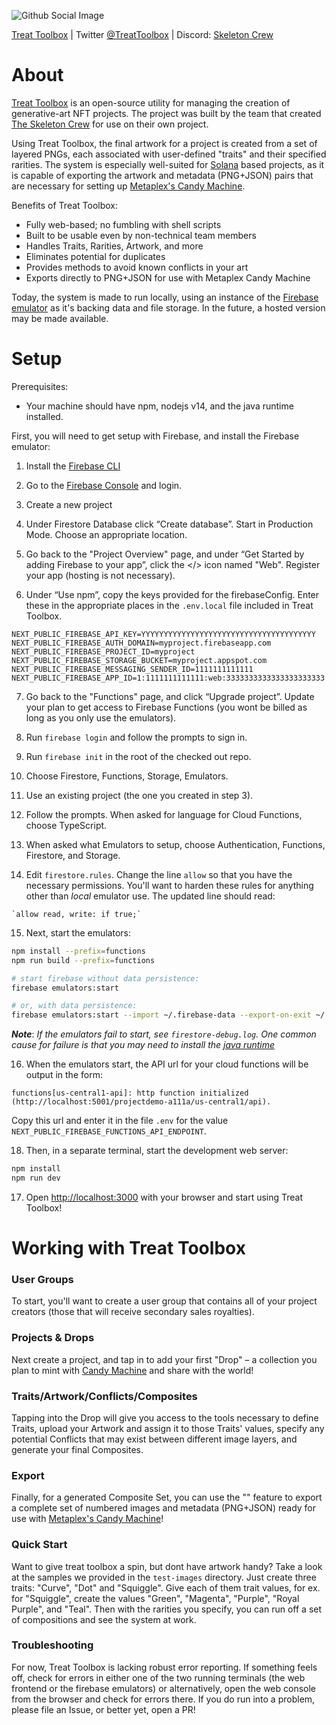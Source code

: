 ![Github Social Image](https://user-images.githubusercontent.com/89373652/137255583-80d58aae-cc14-413e-bf80-2b619673fde2.png)

[Treat Toolbox](https://treattoolbox.com) | Twitter [@TreatToolbox](https://twitter.com/TreatToolbox) | Discord: [Skeleton Crew](https://discord.gg/skeletoncrewrip)

# About

[Treat Toolbox](https://treattoolbox.com) is an open-source utility for managing the creation of generative-art NFT projects. The project was built by the team that created [The Skeleton Crew](https://skeletoncrew.rip) for use on their own project.

Using Treat Toolbox, the final artwork for a project is created from a set of layered PNGs, each associated with user-defined "traits" and their specified rarities. The system is especially well-suited for [Solana](https://solana.com) based projects, as it is capable of exporting the artwork and metadata (PNG+JSON) pairs that are necessary for setting up [Metaplex's Candy Machine](https://github.com/metaplex-foundation/metaplex).

Benefits of Treat Toolbox:

- Fully web-based; no fumbling with shell scripts
- Built to be usable even by non-technical team members
- Handles Traits, Rarities, Artwork, and more
- Eliminates potential for duplicates
- Provides methods to avoid known conflicts in your art
- Exports directly to PNG+JSON for use with Metaplex Candy Machine

Today, the system is made to run locally, using an instance of the [Firebase emulator](https://firebase.google.com/docs/emulator-suite) as it's backing data and file storage. In the future, a hosted version may be made available.

# Setup

Prerequisites:

- Your machine should have npm, nodejs v14, and the java runtime installed.

First, you will need to get setup with Firebase, and install the Firebase emulator:

1. Install the [Firebase CLI](https://firebase.google.com/docs/cli)

2. Go to the [Firebase Console](https://console.firebase.google.com) and login.

3. Create a new project

4. Under Firestore Database click “Create database”. Start in Production Mode. Choose an appropriate location.

5. Go back to the "Project Overview" page, and under “Get Started by adding Firebase to your app”, click the </> icon named "Web". Register your app (hosting is not necessary).

6. Under “Use npm”, copy the keys provided for the firebaseConfig. Enter these in the appropriate places in the `.env.local` file included in Treat Toolbox.

```
NEXT_PUBLIC_FIREBASE_API_KEY=YYYYYYYYYYYYYYYYYYYYYYYYYYYYYYYYYYYYYYY
NEXT_PUBLIC_FIREBASE_AUTH_DOMAIN=myproject.firebaseapp.com
NEXT_PUBLIC_FIREBASE_PROJECT_ID=myproject
NEXT_PUBLIC_FIREBASE_STORAGE_BUCKET=myproject.appspot.com
NEXT_PUBLIC_FIREBASE_MESSAGING_SENDER_ID=1111111111111
NEXT_PUBLIC_FIREBASE_APP_ID=1:1111111111111:web:3333333333333333333333
```

7. Go back to the "Functions" page, and click “Upgrade project”. Update your plan to get access to Firebase Functions (you wont be billed as long as you only use the emulators).

8. Run `firebase login` and follow the prompts to sign in.

9. Run `firebase init` in the root of the checked out repo.

10. Choose Firestore, Functions, Storage, Emulators.

11. Use an existing project (the one you created in step 3).

12. Follow the prompts. When asked for language for Cloud Functions, choose TypeScript.

13. When asked what Emulators to setup, choose Authentication, Functions, Firestore, and Storage.

14. Edit `firestore.rules`. Change the line `allow` so that you have the necessary permissions. You'll want to harden these rules for anything other than _local_ emulator use. The updated line should read:

```
`allow read, write: if true;`
```

15. Next, start the emulators:

```bash
npm install --prefix=functions
npm run build --prefix=functions

# start firebase without data persistence:
firebase emulators:start

# or, with data persistence:
firebase emulators:start --import ~/.firebase-data --export-on-exit ~/.firebase-data
```

**_Note_**: _If the emulators fail to start, see `firestore-debug.log`. One common cause for failure is that you may need to install the [java runtime](http://www.java.com.)_

16. When the emulators start, the API url for your cloud functions will be output in the form:

`functions[us-central1-api]: http function initialized (http://localhost:5001/projectdemo-a111a/us-central1/api).`

Copy this url and enter it in the file `.env` for the value `NEXT_PUBLIC_FIREBASE_FUNCTIONS_API_ENDPOINT`.

18. Then, in a separate terminal, start the development web server:

```bash
npm install
npm run dev
```

17. Open [http://localhost:3000](http://localhost:3000) with your browser and start using Treat Toolbox!

# Working with Treat Toolbox

### User Groups

To start, you'll want to create a user group that contains all of your project creators (those that will receive secondary sales royalties).

### Projects & Drops

Next create a project, and tap in to add your first "Drop" – a collection you plan to mint with [Candy Machine](https://github.com/metaplex-foundation/metaplex) and share with the world!

### Traits/Artwork/Conflicts/Composites

Tapping into the Drop will give you access to the tools necessary to define Traits, upload your Artwork and assign it to those Traits' values, specify any potential Conflicts that may exist between different image layers, and generate your final Composites.

### Export

Finally, for a generated Composite Set, you can use the "" feature to export a complete set of numbered images and metadata (PNG+JSON) ready for use with [Metaplex's Candy Machine](https://github.com/metaplex-foundation/metaplex)!

### Quick Start

Want to give treat toolbox a spin, but dont have artwork handy? Take a look at the samples we provided in the `test-images` directory. Just create three traits: "Curve", "Dot" and "Squiggle". Give each of them trait values, for ex. for "Squiggle", create the values "Green", "Magenta", "Purple", "Royal Purple", and "Teal". Then with the rarities you specify, you can run off a set of compositions and see the system at work.

### Troubleshooting

For now, Treat Toolbox is lacking robust error reporting. If something feels off, check for errors in either one of the two running terminals (the web frontend or the firebase emulators) or alternatively, open the web console from the browser and check for errors there. If you do run into a problem, please file an Issue, or better yet, open a PR!

